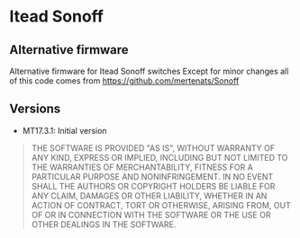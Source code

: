 # Itead Sonoff
## Alternative firmware
Alternative firmware for Itead Sonoff switches
Except for minor changes all of this code comes from https://github.com/mertenats/Sonoff


## Versions
- MT17.3.1: Initial version


> THE SOFTWARE IS PROVIDED "AS IS", WITHOUT WARRANTY OF ANY KIND, EXPRESS OR
  IMPLIED, INCLUDING BUT NOT LIMITED TO THE WARRANTIES OF MERCHANTABILITY,
  FITNESS FOR A PARTICULAR PURPOSE AND NONINFRINGEMENT. IN NO EVENT SHALL THE
  AUTHORS OR COPYRIGHT HOLDERS BE LIABLE FOR ANY CLAIM, DAMAGES OR OTHER
  LIABILITY, WHETHER IN AN ACTION OF CONTRACT, TORT OR OTHERWISE, ARISING FROM,
  OUT OF OR IN CONNECTION WITH THE SOFTWARE OR THE USE OR OTHER DEALINGS IN THE
  SOFTWARE.